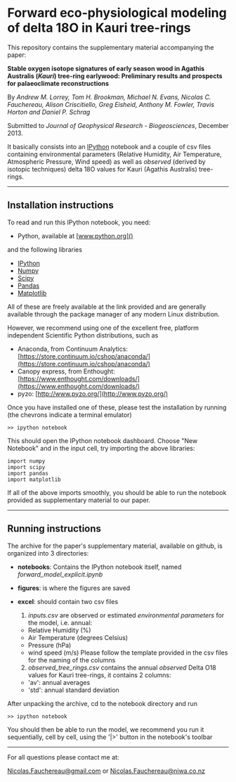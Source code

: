 # Forward eco-physiological modeling of delta 18O in Kauri tree-rings 

This repository contains the supplementary material accompanying the paper:   
    
**Stable oxygen isotope signatures of early season wood in Agathis Australis (*Kauri*) tree-ring earlywood: Preliminary results and prospects for palaeoclimate reconstructions**

By *Andrew M. Lorrey, Tom H. Brookman, Michael N. Evans, Nicolas C. Fauchereau, Alison Criscitiello, Greg Eisheid, Anthony M. Fowler, Travis Horton and Daniel P. Schrag*

Submitted to *Journal of Geophysical Research - Biogeosciences*, December 2013.

It basically consists into an [IPython](www.ipython.org) notebook and a couple of csv files containing environmental parameters (Relative Humidity, Air Temperature, Atmospheric Pressure, Wind speed) as well as *observed* (derived by isotopic techniques) delta 18O values for Kauri (Agathis Australis) tree-rings. 

---

## Installation instructions 

To read and run this IPython notebook, you need: 

+ Python, available at [www.python.org]()

and the following libraries 

+ [IPython](http://ipython.org/)
+ [Numpy](http://www.numpy.org/)
+ [Scipy](http://www.scipy.org/)
+ [Pandas](http://pandas.pydata.org/)
+ [Matplotlib](http://matplotlib.org/)

All of these are freely available at the link provided and are generally available through the package manager of any modern Linux distribution.

However, we recommend using one of the excellent free, platform independent Scientific Python distributions, such as 

+ Anaconda, from Continuum Analytics: [https://store.continuum.io/cshop/anaconda/](https://store.continuum.io/cshop/anaconda/)
+ Canopy express, from Enthought: [https://www.enthought.com/downloads/](https://www.enthought.com/downloads/)
+ pyzo: [http://www.pyzo.org/](http://www.pyzo.org/)
    
Once you have installed one of these, please test the installation by running (the chevrons indicate a terminal emulator)

    >> ipython notebook 

This should open the IPython notebook dashboard. Choose "New Notebook" and in the input cell, try importing the above libraries: 

    import numpy
    import scipy 
    import pandas
    import matplotlib 

If all of the above imports smoothly, you should be able to run the notebook provided as supplementary material to our paper.

---

## Running instructions 

The archive for the paper's supplementary material, available on github, is organized into 3 directories: 

+ **notebooks**: Contains the IPython notebook itself, named *forward_model_explicit.ipynb* 
+ **figures**: is where the figures are saved
+ **excel**: should contain two csv files 
    1. *inputs.csv* are observed or estimated *environmental parameters* for the model, i.e. annual: 
     - Relative Humidity (%)
     - Air Temperature (degrees Celsius)
     - Pressure (hPa)
     - wind speed (m/s)
    Please follow the template provided in the csv files for the naming of the columns 

    2. *observed_tree_rings.csv* contains the annual *observed* Delta O18 values for Kauri tree-rings, it contains 2 columns: 
     - 'av': annual averages
     - 'std': annual standard deviation 
                
After unpacking the archive, cd to the notebook directory and run 

    >> ipython notebook 

You should then be able to run the model, we recommend you run it sequentially, cell by cell, using the '|>' button in the notebook's toolbar

---

For all questions please contact me at: 

Nicolas.Fauchereau@gmail.com
or 
Nicolas.Fauchereau@niwa.co.nz
